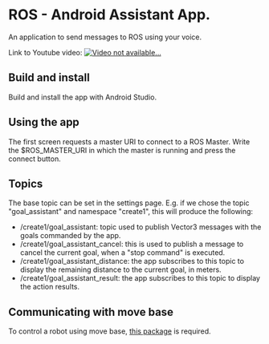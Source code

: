 # ROS - Android Assistant App.
An application to send messages to ROS using your voice.

Link to Youtube video:
[![Video not available...](https://img.youtube.com/vi/LmluJksvSPI/0.jpg)](https://www.youtube.com/watch?v=LmluJksvSPI)

## Build and install
Build and install the app with Android Studio.

## Using the app
The first screen requests a master URI to connect to a ROS Master. Write the $ROS_MASTER_URI in which the master is running and press the connect button. 

## Topics
The base topic can be set in the settings page. E.g. if we chose the topic "goal_assistant" and namespace "create1", this will produce the following:
* /create1/goal_assistant: topic used to publish Vector3 messages with the goals commanded by the app.
* /create1/goal_assistant_cancel: this is used to publish a message to cancel the current goal, when a "stop command" is executed.
* /create1/goal_assistant_distance: the app subscribes to this topic to display the remaining distance to the current goal, in meters.
* /create1/goal_assistant_result: the app subscribes to this topic to display the action results.

## Communicating with move base
To control a robot using move base, [this package](https://github.com/adevitturi/create_autonomy) is required.


